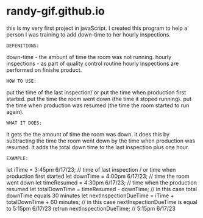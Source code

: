 # randy-gif.github.io
this is my very first project in javaScript. I created this program to help a person I was training to add down-time to her hourly inspections. 

    DEFENITIONS:
down-time - the amount of time the room was not running.
hourly inspections - as part of quality control routine hourly inspections are performed on finishe product.

    HOW TO USE:
put the time of the last inspection/ or put the time when production first started.
put the time the room went down (the time it stoped running).
put the time when production was resumed (the time the room started to run again).

    WHAT IT DOES:
it gets the the amount of time the room was down. it does this by subtracting the time the room went down by the time when production was resumed.
it adds the total down time to the last inspection plus one hour. 

    EXAMPLE:
let iTime = 3:45pm 6/17/23; // time of last inspection / or time when production first started
let downTime = 4:00pm 6/17/23; // time the room went down
let timeResumed = 4:30pm 6/17/23; // time when the production resumed
let totalDownTime = timeResumed - downTime; // in this case total downTime equals 30 minutes
let nextInspectionDueTime = iTime + totalDownTime + 60 minutes; // in this case nextInspectionDueTime is equal to 5:15pm 6/17/23
retrun nextInspectionDueTime; // 5:15pm 6/17/23
